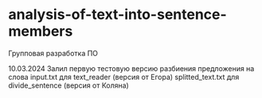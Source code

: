 # analysis-of-text-into-sentence-members
Групповая разработка ПО

10.03.2024
Залил первую тестовую версию разбиения предложения на слова
input.txt для text_reader (версия от Егора)
splitted_text.txt для divide_sentence (версия от Коляна)
